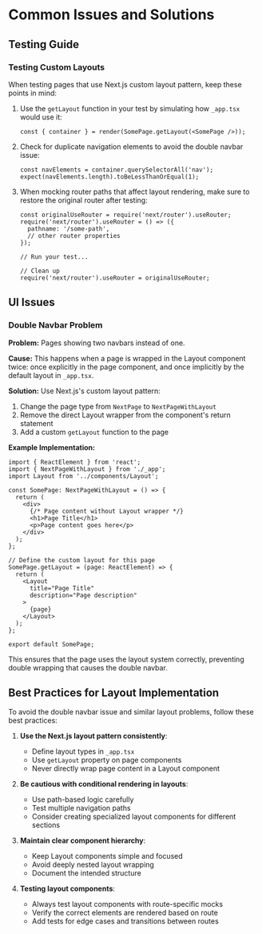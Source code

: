 # Common Issues and Solutions

## Testing Guide

### Testing Custom Layouts

When testing pages that use Next.js custom layout pattern, keep these points in mind:

1. Use the `getLayout` function in your test by simulating how `_app.tsx` would use it:
   ```tsx
   const { container } = render(SomePage.getLayout(<SomePage />));
   ```

2. Check for duplicate navigation elements to avoid the double navbar issue:
   ```tsx
   const navElements = container.querySelectorAll('nav');
   expect(navElements.length).toBeLessThanOrEqual(1);
   ```

3. When mocking router paths that affect layout rendering, make sure to restore the original router after testing:
   ```tsx
   const originalUseRouter = require('next/router').useRouter;
   require('next/router').useRouter = () => ({
     pathname: '/some-path',
     // other router properties
   });
   
   // Run your test...
   
   // Clean up
   require('next/router').useRouter = originalUseRouter;
   ```

## UI Issues

### Double Navbar Problem

**Problem:** Pages showing two navbars instead of one.

**Cause:** This happens when a page is wrapped in the Layout component twice: once explicitly in the page component, and once implicitly by the default layout in `_app.tsx`.

**Solution:** Use Next.js's custom layout pattern:

1. Change the page type from `NextPage` to `NextPageWithLayout` 
2. Remove the direct Layout wrapper from the component's return statement
3. Add a custom `getLayout` function to the page

**Example Implementation:**

```tsx
import { ReactElement } from 'react';
import { NextPageWithLayout } from './_app';
import Layout from '../components/Layout';

const SomePage: NextPageWithLayout = () => {
  return (
    <div>
      {/* Page content without Layout wrapper */}
      <h1>Page Title</h1>
      <p>Page content goes here</p>
    </div>
  );
};

// Define the custom layout for this page
SomePage.getLayout = (page: ReactElement) => {
  return (
    <Layout
      title="Page Title"
      description="Page description"
    >
      {page}
    </Layout>
  );
};

export default SomePage;
```

This ensures that the page uses the layout system correctly, preventing double wrapping that causes the double navbar.

## Best Practices for Layout Implementation

To avoid the double navbar issue and similar layout problems, follow these best practices:

1. **Use the Next.js layout pattern consistently**:
   - Define layout types in `_app.tsx` 
   - Use `getLayout` property on page components
   - Never directly wrap page content in a Layout component

2. **Be cautious with conditional rendering in layouts**:
   - Use path-based logic carefully
   - Test multiple navigation paths
   - Consider creating specialized layout components for different sections

3. **Maintain clear component hierarchy**:
   - Keep Layout components simple and focused
   - Avoid deeply nested layout wrapping
   - Document the intended structure

4. **Testing layout components**:
   - Always test layout components with route-specific mocks
   - Verify the correct elements are rendered based on route
   - Add tests for edge cases and transitions between routes